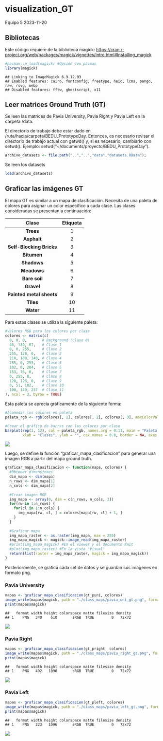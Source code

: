 visualization_GT
================
Equipo 5
2023-11-20

## Bibliotecas

Este código requiere de la biblioteca magick:
<https://cran.r-project.org/web/packages/magick/vignettes/intro.html#Installing_magick>

``` r
#pacman::p_load(magick) #Opción con pacman
library(magick)
```

    ## Linking to ImageMagick 6.9.12.93
    ## Enabled features: cairo, fontconfig, freetype, heic, lcms, pango, raw, rsvg, webp
    ## Disabled features: fftw, ghostscript, x11

## Leer matrices Ground Truth (GT)

Se leen las matrices de Pavia University, Pavia Right y Pavia Left en la
carpeta /data.

El directorio de trabajo debe estar dado en
/ruta/hacia/carpeta/BEDU_PrototypeDay. Entonces, es necesario revisar el
directorio de trabajo actual con getwd() y, si es necesario, cambiarlo
con setwd(). Ejemplo: setwd(“~/documents/proyecto/BEDU_PrototypeDay”).

``` r
archivo_datasets <- file.path("..","..","data","datasets.RData");
```

Se leen los datasets

``` r
load(archivo_datasets)
```

## Graficar las imágenes GT

El mapa GT es similar a un mapa de clasificación. Necesita de una paleta
de colores para asignar un color específico a cada clase. Las clases
consideradas se presentan a continuación:

|        **Clase**         | **Etiqueta** |
|:------------------------:|:------------:|
|        **Trees**         |      1       |
|       **Asphalt**        |      2       |
| **Self-Blocking Bricks** |      3       |
|       **Bitumen**        |      4       |
|       **Shadows**        |      5       |
|       **Meadows**        |      6       |
|      **Bare soil**       |      7       |
|        **Gravel**        |      8       |
| **Painted metal sheets** |      9       |
|        **Tiles**         |      10      |
|        **Water**         |      11      |

Para estas clases se utiliza la siguiente paleta:

``` r
#Valores RGB para los colores por clase
colores <- matrix(c(
  0, 0, 0,       # Background (Clase 0)
  46, 139, 87,   # Clase 1
  0, 0, 255,     # Clase 2
  255, 128, 0,   # Clase 3
  210, 180, 140, # Clase 4
  255, 0, 255,   # Clase 5
  102, 0, 204,   # Clase 6
  153, 76, 0,    # Clase 7
  0, 255, 0,     # Clase 8
  128, 128, 0,   # Clase 9
  0, 51, 102,    # Clase 10
  100, 149, 237  # Clase 11
), ncol = 3, byrow = TRUE)
```

Esta paleta se aprecia gráficamente de la siguiente forma:

``` r
#Acomodar los colores en paleta
paleta_rgb <- rgb(colores[, 1], colores[, 2], colores[, 3], maxColorValue = 255)

#Crear el gráfico de barras con los colores por clase
barplot(rep(1, 12), col = paleta_rgb, names.arg = 0:11, main = "Paleta de Colores por Clase",
        xlab = "Clases", ylab = "", cex.names = 0.8, border = NA, axes = FALSE)
```

![](visualization_gt_files/figure-gfm/graficar%20paleta-1.png)<!-- -->

Luego, se define la función “graficar_mapa_clasificacion” para generar
una imagen RGB a partir del mapa ground truth.

``` r
graficar_mapa_clasificacion <- function(mapa, colores) {
  #Obtener dimensiones
  dim_mapa <- dim(mapa)
  n_rows <- dim_mapa[1]
  n_cols <- dim_mapa[2]
  
  #Crear imagen RGB
  img_mapa <- array(0, dim = c(n_rows, n_cols, 3))
  for(rw in 1:n_rows) {
    for(cl in 1:n_cols) {
      img_mapa[rw, cl, ] = colores[mapa[rw, cl] + 1, ]
    }
  }
  
  #Graficar mapa
  img_mapa_raster <- as.raster(img_mapa, max = 255)
  img_mapa_magick <- magick::image_read(img_mapa_raster)
  #print(img_mapa_magick) #En el viewer y el documento Knit
  #plot(img_mapa_raster) #En la vista "Visual"
  return(list(raster = img_mapa_raster, magick = img_mapa_magick))
}
```

Posteriormente, se grafica cada set de datos y se guardan sus imágenes
en formato png.

### Pavia University

``` r
mapas <- graficar_mapa_clasificacion(gt_puni, colores)
image_write(mapas$magick, path = "./class_maps/pavia_uni_gt.png", format = "png")
print(mapas$magick)
```

    ##   format width height colorspace matte filesize density
    ## 1    PNG   340    610       sRGB  TRUE        0   72x72

![](visualization_gt_files/figure-gfm/graficar%20Pavia%20University-1.png)<!-- -->

### Pavia Right

``` r
mapas <- graficar_mapa_clasificacion(gt_pright, colores)
image_write(mapas$magick, path = "./class_maps/pavia_right_gt.png", format = "png")
print(mapas$magick)
```

    ##   format width height colorspace matte filesize density
    ## 1    PNG   492   1096       sRGB  TRUE        0   72x72

![](visualization_gt_files/figure-gfm/graficar%20Pavia%20Right-1.png)<!-- -->

### Pavia Left

``` r
mapas <- graficar_mapa_clasificacion(gt_pleft, colores)
image_write(mapas$magick, path = "./class_maps/pavia_left_gt.png", format = "png")
print(mapas$magick)
```

    ##   format width height colorspace matte filesize density
    ## 1    PNG   223   1096       sRGB  TRUE        0   72x72

![](visualization_gt_files/figure-gfm/graficar%20Pavia%20Left-1.png)<!-- -->
